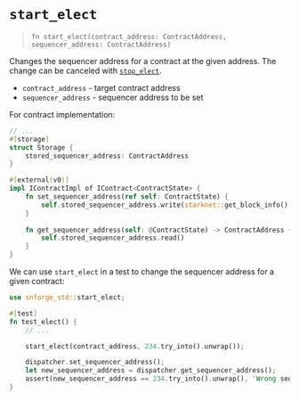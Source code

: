 # `start_elect`

> `fn start_elect(contract_address: ContractAddress, sequencer_address: ContractAddress)`

Changes the sequencer address for a contract at the given address.
The change can be canceled with [`stop_elect`](./stop_elect.md).

- `contract_address` - target contract address
- `sequencer_address` - sequencer address to be set

For contract implementation:

```rust
// ...
#[storage]
struct Storage {
    stored_sequencer_address: ContractAddress
}

#[external(v0)]
impl IContractImpl of IContract<ContractState> {
    fn set_sequencer_address(ref self: ContractState) {
        self.stored_sequencer_address.write(starknet::get_block_info().unbox().sequencer_address);
    }
    
    fn get_sequencer_address(self: @ContractState) -> ContractAddress {
        self.stored_sequencer_address.read()
    }
}
```

We can use `start_elect` in a test to change the sequencer address for a given contract:

```rust
use snforge_std::start_elect;

#[test]
fn test_elect() {
    // ...

    start_elect(contract_address, 234.try_into().unwrap());

    dispatcher.set_sequencer_address();
    let new_sequencer_address = dispatcher.get_sequencer_address();
    assert(new_sequencer_address == 234.try_into().unwrap(), 'Wrong sequencer address');
}
```
